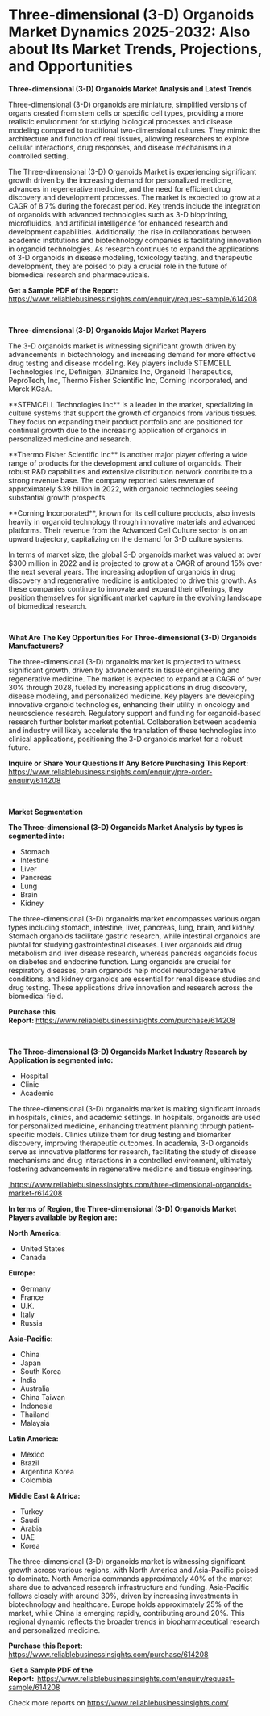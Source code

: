 <p><h1>Three-dimensional (3-D) Organoids Market Dynamics 2025-2032: Also about Its Market Trends, Projections, and Opportunities</h1></p><p><strong>Three-dimensional (3-D) Organoids Market Analysis and Latest Trends</strong></p>
<p><p>Three-dimensional (3-D) organoids are miniature, simplified versions of organs created from stem cells or specific cell types, providing a more realistic environment for studying biological processes and disease modeling compared to traditional two-dimensional cultures. They mimic the architecture and function of real tissues, allowing researchers to explore cellular interactions, drug responses, and disease mechanisms in a controlled setting.</p><p>The Three-dimensional (3-D) Organoids Market is experiencing significant growth driven by the increasing demand for personalized medicine, advances in regenerative medicine, and the need for efficient drug discovery and development processes. The market is expected to grow at a CAGR of 8.7% during the forecast period. Key trends include the integration of organoids with advanced technologies such as 3-D bioprinting, microfluidics, and artificial intelligence for enhanced research and development capabilities. Additionally, the rise in collaborations between academic institutions and biotechnology companies is facilitating innovation in organoid technologies. As research continues to expand the applications of 3-D organoids in disease modeling, toxicology testing, and therapeutic development, they are poised to play a crucial role in the future of biomedical research and pharmaceuticals.</p></p>
<p><strong>Get a Sample PDF of the Report:&nbsp;</strong> <a href="https://www.reliablebusinessinsights.com/enquiry/request-sample/614208?utm_campaign=2737&utm_medium=2&utm_source=Github&utm_content=ia&utm_term=04032025&utm_id=three-dimensional-3-d-organoids">https://www.reliablebusinessinsights.com/enquiry/request-sample/614208</a></p>
<p>&nbsp;</p>
<p><strong>Three-dimensional (3-D) Organoids Major Market Players</strong></p>
<p><p>The 3-D organoids market is witnessing significant growth driven by advancements in biotechnology and increasing demand for more effective drug testing and disease modeling. Key players include STEMCELL Technologies Inc, Definigen, 3Dnamics Inc, Organoid Therapeutics, PeproTech, Inc, Thermo Fisher Scientific Inc, Corning Incorporated, and Merck KGaA.</p><p>**STEMCELL Technologies Inc** is a leader in the market, specializing in culture systems that support the growth of organoids from various tissues. They focus on expanding their product portfolio and are positioned for continual growth due to the increasing application of organoids in personalized medicine and research.</p><p>**Thermo Fisher Scientific Inc** is another major player offering a wide range of products for the development and culture of organoids. Their robust R&D capabilities and extensive distribution network contribute to a strong revenue base. The company reported sales revenue of approximately $39 billion in 2022, with organoid technologies seeing substantial growth prospects.</p><p>**Corning Incorporated**, known for its cell culture products, also invests heavily in organoid technology through innovative materials and advanced platforms. Their revenue from the Advanced Cell Culture sector is on an upward trajectory, capitalizing on the demand for 3-D culture systems.</p><p>In terms of market size, the global 3-D organoids market was valued at over $300 million in 2022 and is projected to grow at a CAGR of around 15% over the next several years. The increasing adoption of organoids in drug discovery and regenerative medicine is anticipated to drive this growth. As these companies continue to innovate and expand their offerings, they position themselves for significant market capture in the evolving landscape of biomedical research.</p></p>
<p>&nbsp;</p>
<p><strong>What Are The Key Opportunities For Three-dimensional (3-D) Organoids Manufacturers?</strong></p>
<p><p>The three-dimensional (3-D) organoids market is projected to witness significant growth, driven by advancements in tissue engineering and regenerative medicine. The market is expected to expand at a CAGR of over 30% through 2028, fueled by increasing applications in drug discovery, disease modeling, and personalized medicine. Key players are developing innovative organoid technologies, enhancing their utility in oncology and neuroscience research. Regulatory support and funding for organoid-based research further bolster market potential. Collaboration between academia and industry will likely accelerate the translation of these technologies into clinical applications, positioning the 3-D organoids market for a robust future.</p></p>
<p><strong>Inquire or Share Your Questions If Any Before Purchasing This Report:</strong> <a href="https://www.reliablebusinessinsights.com/enquiry/pre-order-enquiry/614208?utm_campaign=2737&utm_medium=2&utm_source=Github&utm_content=ia&utm_term=04032025&utm_id=three-dimensional-3-d-organoids">https://www.reliablebusinessinsights.com/enquiry/pre-order-enquiry/614208</a></p>
<p>&nbsp;</p>
<p><strong>Market Segmentation</strong></p>
<p><strong>The Three-dimensional (3-D) Organoids Market Analysis by types is segmented into:</strong></p>
<p><ul><li>Stomach</li><li>Intestine</li><li>Liver</li><li>Pancreas</li><li>Lung</li><li>Brain</li><li>Kidney</li></ul></p>
<p><p>The three-dimensional (3-D) organoids market encompasses various organ types including stomach, intestine, liver, pancreas, lung, brain, and kidney. Stomach organoids facilitate gastric research, while intestinal organoids are pivotal for studying gastrointestinal diseases. Liver organoids aid drug metabolism and liver disease research, whereas pancreas organoids focus on diabetes and endocrine function. Lung organoids are crucial for respiratory diseases, brain organoids help model neurodegenerative conditions, and kidney organoids are essential for renal disease studies and drug testing. These applications drive innovation and research across the biomedical field.</p></p>
<p><strong>Purchase this Report:&nbsp;</strong><a href="https://www.reliablebusinessinsights.com/purchase/614208?utm_campaign=2737&utm_medium=2&utm_source=Github&utm_content=ia&utm_term=04032025&utm_id=three-dimensional-3-d-organoids">https://www.reliablebusinessinsights.com/purchase/614208</a></p>
<p>&nbsp;</p>
<p><strong>The Three-dimensional (3-D) Organoids Market Industry Research by Application is segmented into:</strong></p>
<p><ul><li>Hospital</li><li>Clinic</li><li>Academic</li></ul></p>
<p><p>The three-dimensional (3-D) organoids market is making significant inroads in hospitals, clinics, and academic settings. In hospitals, organoids are used for personalized medicine, enhancing treatment planning through patient-specific models. Clinics utilize them for drug testing and biomarker discovery, improving therapeutic outcomes. In academia, 3-D organoids serve as innovative platforms for research, facilitating the study of disease mechanisms and drug interactions in a controlled environment, ultimately fostering advancements in regenerative medicine and tissue engineering.</p></p>
<p><a href="https://www.reliablebusinessinsights.com/three-dimensional-organoids-market-r614208?utm_campaign=2737&utm_medium=2&utm_source=Github&utm_content=ia&utm_term=04032025&utm_id=three-dimensional-3-d-organoids">&nbsp;https://www.reliablebusinessinsights.com/three-dimensional-organoids-market-r614208</a></p>
<p><strong>In terms of Region, the Three-dimensional (3-D) Organoids Market Players available by Region are:</strong></p>
<p>
    <p> <strong> North America: </strong>
        <ul>
            <li>United States</li>
            <li>Canada</li>
        </ul>
        </p> 
    <p> <strong> Europe: </strong>
        <ul>
            <li>Germany</li>
            <li>France</li>
            <li>U.K.</li>
            <li>Italy</li>
            <li>Russia</li>
        </ul>
        </p> 
    <p> <strong> Asia-Pacific: </strong>
        <ul>
            <li>China</li>
            <li>Japan</li>
            <li>South Korea</li>
            <li>India</li>
            <li>Australia</li>
            <li>China Taiwan</li>
            <li>Indonesia</li>
            <li>Thailand</li>
            <li>Malaysia</li>
        </ul>
        </p> 
    <p> <strong> Latin America: </strong>
        <ul>
            <li>Mexico</li>
            <li>Brazil</li>
            <li>Argentina Korea</li>
            <li>Colombia</li>
        </ul>
        </p> 
    <p> <strong> Middle East & Africa: </strong>
        <ul>
            <li>Turkey</li>
            <li>Saudi</li>
            <li>Arabia</li>
            <li>UAE</li>
            <li>Korea</li>
        </ul>
    </p>
    </p>
<p><p>The three-dimensional (3-D) organoids market is witnessing significant growth across various regions, with North America and Asia-Pacific poised to dominate. North America commands approximately 40% of the market share due to advanced research infrastructure and funding. Asia-Pacific follows closely with around 30%, driven by increasing investments in biotechnology and healthcare. Europe holds approximately 25% of the market, while China is emerging rapidly, contributing around 20%. This regional dynamic reflects the broader trends in biopharmaceutical research and personalized medicine.</p></p>
<p><strong>Purchase this Report: </strong><a href="https://www.reliablebusinessinsights.com/purchase/614208?utm_campaign=2737&utm_medium=2&utm_source=Github&utm_content=ia&utm_term=04032025&utm_id=three-dimensional-3-d-organoids">https://www.reliablebusinessinsights.com/purchase/614208</a></p>
<p>&nbsp;<strong>Get a Sample PDF of the Report:&nbsp;&nbsp;</strong><a href="https://www.reliablebusinessinsights.com/enquiry/request-sample/614208?utm_campaign=2737&utm_medium=2&utm_source=Github&utm_content=ia&utm_term=04032025&utm_id=three-dimensional-3-d-organoids">https://www.reliablebusinessinsights.com/enquiry/request-sample/614208</a></p>
<p><strong></strong></p>
<p>Check more reports on <a href="https://www.reliablebusinessinsights.com/?utm_campaign=2737&utm_medium=2&utm_source=Github&utm_content=ia&utm_term=04032025&utm_id=three-dimensional-3-d-organoids">https://www.reliablebusinessinsights.com/</a></p>